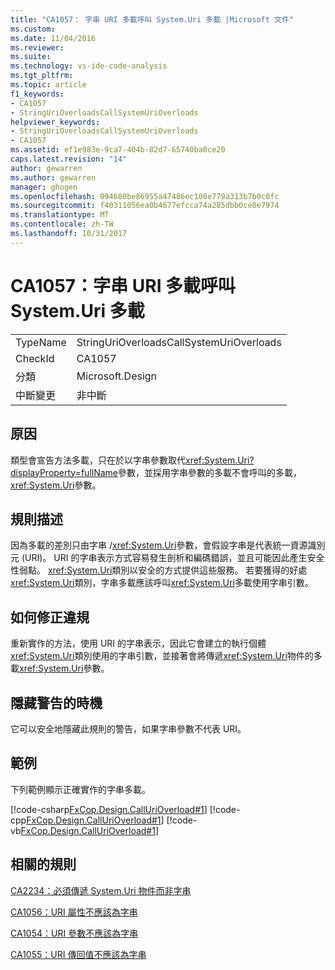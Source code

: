 ```yaml
---
title: "CA1057： 字串 URI 多載呼叫 System.Uri 多載 |Microsoft 文件"
ms.custom: 
ms.date: 11/04/2016
ms.reviewer: 
ms.suite: 
ms.technology: vs-ide-code-analysis
ms.tgt_pltfrm: 
ms.topic: article
f1_keywords:
- CA1057
- StringUriOverloadsCallSystemUriOverloads
helpviewer_keywords:
- StringUriOverloadsCallSystemUriOverloads
- CA1057
ms.assetid: ef1e983e-9ca7-404b-82d7-65740ba0ce20
caps.latest.revision: "14"
author: gewarren
ms.author: gewarren
manager: ghogen
ms.openlocfilehash: 094680be86955a47486ec108e779a313b7b0c0fc
ms.sourcegitcommit: f40311056ea0b4677efcca74a285dbb0ce0e7974
ms.translationtype: MT
ms.contentlocale: zh-TW
ms.lasthandoff: 10/31/2017
---
```

# <a name="ca1057-string-uri-overloads-call-systemuri-overloads"></a>CA1057：字串 URI 多載呼叫 System.Uri 多載
|||  
|-|-|  
|TypeName|StringUriOverloadsCallSystemUriOverloads|  
|CheckId|CA1057|  
|分類|Microsoft.Design|  
|中斷變更|非中斷|  
  
## <a name="cause"></a>原因  
 類型會宣告方法多載，只在於以字串參數取代<xref:System.Uri?displayProperty=fullName>參數，並採用字串參數的多載不會呼叫的多載，<xref:System.Uri>參數。  
  
## <a name="rule-description"></a>規則描述  
 因為多載的差別只由字串 /<xref:System.Uri>參數，會假設字串是代表統一資源識別元 (URI)。 URI 的字串表示方式容易發生剖析和編碼錯誤，並且可能因此產生安全性弱點。 <xref:System.Uri>類別以安全的方式提供這些服務。 若要獲得的好處<xref:System.Uri>類別，字串多載應該呼叫<xref:System.Uri>多載使用字串引數。  
  
## <a name="how-to-fix-violations"></a>如何修正違規  
 重新實作的方法，使用 URI 的字串表示，因此它會建立的執行個體<xref:System.Uri>類別使用的字串引數，並接著會將傳遞<xref:System.Uri>物件的多載<xref:System.Uri>參數。  
  
## <a name="when-to-suppress-warnings"></a>隱藏警告的時機  
 它可以安全地隱藏此規則的警告，如果字串參數不代表 URI。  
  
## <a name="example"></a>範例  
 下列範例顯示正確實作的字串多載。  
  
 [!code-csharp[FxCop.Design.CallUriOverload#1](../code-quality/codesnippet/CSharp/ca1057-string-uri-overloads-call-system-uri-overloads_1.cs)]
 [!code-cpp[FxCop.Design.CallUriOverload#1](../code-quality/codesnippet/CPP/ca1057-string-uri-overloads-call-system-uri-overloads_1.cpp)]
 [!code-vb[FxCop.Design.CallUriOverload#1](../code-quality/codesnippet/VisualBasic/ca1057-string-uri-overloads-call-system-uri-overloads_1.vb)]  
  
## <a name="related-rules"></a>相關的規則  
 [CA2234：必須傳遞 System.Uri 物件而非字串](../code-quality/ca2234-pass-system-uri-objects-instead-of-strings.md)  
  
 [CA1056：URI 屬性不應該為字串](../code-quality/ca1056-uri-properties-should-not-be-strings.md)  
  
 [CA1054：URI 參數不應該為字串](../code-quality/ca1054-uri-parameters-should-not-be-strings.md)  
  
 [CA1055：URI 傳回值不應該為字串](../code-quality/ca1055-uri-return-values-should-not-be-strings.md)